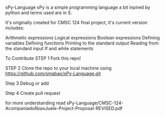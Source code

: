 sPy-Language
sPy is a simple programming language a bit inpired by python and terms used are in S.

It's originally created for CMSC 124 final project, it's current version includes:

Arithmetic expressions
Logical expressions
Boolean expressions
Defining variables
Defining functions
Printing to the standard output
Reading from the standard input
If and while statements


To Contribute
STEP 1 Fork this repo!

STEP 2 Clone the repo to your local machine using https://github.com/smabao/sPy-Language.git

Step 3 Debug or add 

Step 4 Create pull request

for more understanding read sPy-Language/CMSC-124-AcompaniadoAbaoJuele-Project-Proposal-REVISED.pdf

